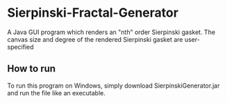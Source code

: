 # Sierpinski-Fractal-Generator
A Java GUI program which renders an "nth" order Sierpinski gasket. The canvas size and degree of the rendered Sierpinski gasket are user-specified
## How to run
To run this program on Windows, simply download SierpinskiGenerator.jar and run the file like an executable.
